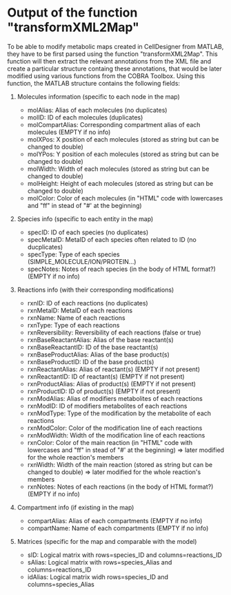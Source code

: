 # Output of the function "transformXML2Map"

To be able to modify metabolic maps created in CellDesigner from MATLAB,
they have to be first parsed using the function "transformXML2Map".
This function will then extract the relevant annotations from the XML file
and create a particular structure containg these annotations, that would
be later modified using various functions from the COBRA Toolbox.
Using this function, the MATLAB structure contains the following fields:

1.  Molecules information (specific to each node in the map)
    - molAlias:               Alias of each molecules (no duplicates)
    - molID:                  ID of each molecules (duplicates)
    - molCompartAlias:        Corresponding compartment alias of each
                              molecules (EMPTY if no info)
    - molXPos:                X position of each molecules (stored as
                              string but can be changed to double)
    - molYPos:                Y position of each molecules (stored as
                              string but can be changed to double)
    - molWidth:               Width of each molecules (stored as string
                              but can be changed to double)
    - molHeight:              Height of each molecules (stored as string
                              but can be changed to double)
    - molColor:               Color of each molecules (in "HTML" code
                              with lowercases and "ff" in stead of "#' at
                              the beginning)

2.  Species info (specific to each entity in the map)
    - specID:                 ID of each species (no duplicates)
    - specMetaID:             MetaID of each species often related to
                              ID (no ducplicates)
    - specType:               Type of each species
                              (SIMPLE_MOLECULE/ION/PROTEIN...)
    - specNotes:              Notes of reach species (in the body of HTML
                              format?) (EMPTY if no info)

3.  Reactions info (with their corresponding modifications)
    - rxnID:                  ID of each reactions (no duplicates)
    - rxnMetaID:              MetaID of each reactions
    - rxnName:                Name of each reactions
    - rxnType:                Type of each reactions
    - rxnReversibility:       Reversibility of each reactions (false or
                              true)
    - rxnBaseReactantAlias:   Alias of the base reactant(s)
    - rxnBaseReactantID:      ID of the base reactant(s)
    - rxnBaseProductAlias:    Alias of the base product(s)
    - rxnBaseProductID:       ID of the base product(s)
    - rxnReactantAlias:       Alias of reactant(s) (EMPTY if not present)
    - rxnReactantID:          ID of reactant(s) (EMPTY if not present)
    - rxnProductAlias:        Alias of product(s) (EMPTY if not present)
    - rxnProductID:           ID of product(s) (EMPTY if not present)
    - rxnModAlias:            Alias of modifiers metabolites of each
                              reactions
    - rxnModID:               ID of modifiers metabolites of each
                              reactions
    - rxnModType:             Type of the modification by the metabolite
                              of each reactions
    - rxnModColor:            Color of the modification line of each
                              reactions
    - rxnModWidth:            Width of the modification line of each
                              reactions
    - rxnColor:               Color of the main reaction (in "HTML" code
                              with lowercases and "ff" in stead of "#' at
                              the beginning) => later modified for the
                              whole reaction's members
    - rxnWidth:               Width of the main reaction (stored as
                              string but can be changed to double)
                              => later modified for the whole reaction's
                              members
    - rxnNotes:               Notes of each reactions (in the body of
                              HTML format?) (EMPTY if no info)

4.  Compartment info (if existing in the map)
    - compartAlias:           Alias of each compartments
                              (EMPTY if no info)
    - compartName:            Name of each compartments
                              (EMPTY if no info)

5.  Matrices (specific for the map and comparable with the model)
    - sID:                   Logical matrix with rows=species_ID and
                              columns=reactions_ID
    - sAlias:                Logical matrix with rows=species_Alias and
                              columns=reactions_ID
    - idAlias:               Logical matrix widh rows=species_ID and
                              columns=species_Alias
